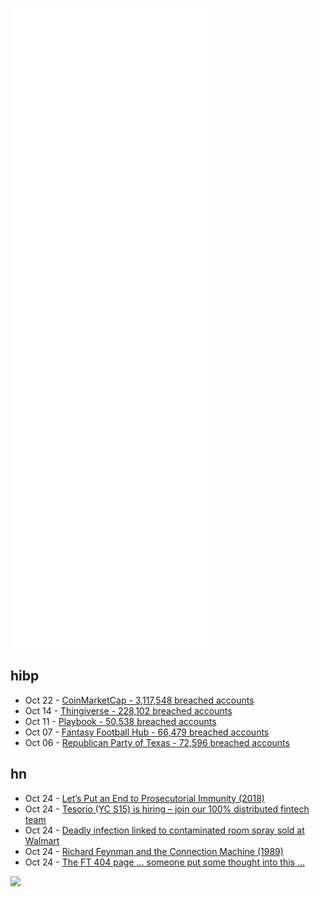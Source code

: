 ![Metrics](https://raw.githubusercontent.com/phixion/phixion/master/metrics.svg)

## hibp

<!--
for https://github.com/phixion/phixion/blob/main/.github/workflows/feeds.yml
-->
<!--START_SECTION:haveibeenpwnd-->
- Oct 22 - [CoinMarketCap - 3,117,548 breached accounts](https://haveibeenpwned.com/PwnedWebsites#CoinMarketCap)
- Oct 14 - [Thingiverse - 228,102 breached accounts](https://haveibeenpwned.com/PwnedWebsites#Thingiverse)
- Oct 11 - [Playbook - 50,538 breached accounts](https://haveibeenpwned.com/PwnedWebsites#Playbook)
- Oct 07 - [Fantasy Football Hub - 66,479 breached accounts](https://haveibeenpwned.com/PwnedWebsites#FantasyFootballHub)
- Oct 06 - [Republican Party of Texas - 72,596 breached accounts](https://haveibeenpwned.com/PwnedWebsites#RepublicanPartyOfTexas)
<!--END_SECTION:haveibeenpwnd-->

## hn

<!--
for https://github.com/phixion/phixion/blob/main/.github/workflows/feeds.yml
-->
<!--START_SECTION:hn-->
- Oct 24 - [Let’s Put an End to Prosecutorial Immunity (2018)](https://www.themarshallproject.org/2018/03/13/let-s-put-an-end-to-prosecutorial-immunity)
- Oct 24 - [Tesorio (YC S15) is hiring – join our 100% distributed fintech team](https://www.tesorio.com/careers#job-openings)
- Oct 24 - [Deadly infection linked to contaminated room spray sold at Walmart](https://www.statnews.com/2021/10/22/melioidosis-outbreak-georgia-walmart/)
- Oct 24 - [Richard Feynman and the Connection Machine (1989)](https://longnow.org/essays/richard-feynman-connection-machine/)
- Oct 24 - [The FT 404 page ... someone put some thought into this ...](https://www.ft.com/3lJQa6w)
<!--END_SECTION:hn-->

<!--
for https://yhype.me
-->
![](https://hit.yhype.me/github/profile?user_id=13013670)
